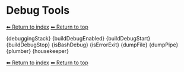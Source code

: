 # Debug Tools

[⬅ Return to index](index.md)
[⬅ Return to top](../index.md)

{debuggingStack}
{buildDebugEnabled}
{buildDebugStart}
{buildDebugStop}
{isBashDebug}
{isErrorExit}
{dumpFile}
{dumpPipe}
{plumber}
{housekeeper}

[⬅ Return to index](index.md)
[⬅ Return to top](../index.md)
